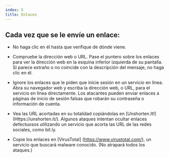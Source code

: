 ```yaml
---
index: 5
title: Enlaces
---
```

## Cada vez que se le envíe un enlace:

* No haga clic en él hasta que verifique de dónde viene.

* Compruebe la dirección web o URL. Pase el puntero sobre los enlaces para ver la dirección web en la esquina inferior izquierda de su pantalla. Si parece extraño o no coincide con la descripción del mensaje, no haga clic en él.

* Ignore los enlaces que le piden que inicie sesión en un servicio en línea. Abra su navegador web y escriba la dirección web, o URL, para el servicio en línea directamente. Los atacantes pueden enviar enlaces a páginas de inicio de sesión falsas que robarán su contraseña o información de cuenta.

* Vea las URL acortadas en su totalidad copiándolas en [Unshorten.It!] (Https://unshorten.it/).
Algunos ataques intentan ocultar enlaces defectuosos utilizando un servicio que acorta las URL de las redes sociales, como bit.ly.

* Copie los enlaces en [VirusTotal] (https://www.virustotal.com/), un servicio que buscará malware conocido. (No atrapará todos los ataques.)
